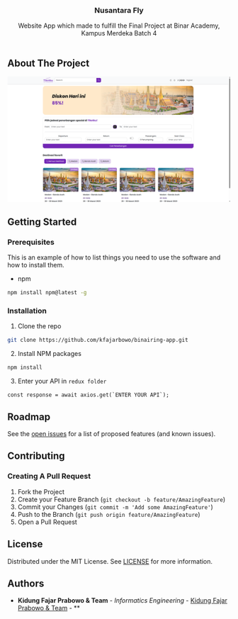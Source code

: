 <br/>
<p align="center">
  <h3 align="center">Nusantara Fly</h3>

  <p align="center">
    Website App which made to fulfill the Final Project at Binar Academy, Kampus Merdeka Batch 4
    <br/>
    <br/>
  </p>
</p>



## About The Project

![Screen Shot](src/assets/fp-binar.png)


## Getting Started


### Prerequisites

This is an example of how to list things you need to use the software and how to install them.

* npm

```sh
npm install npm@latest -g
```

### Installation


1. Clone the repo

```sh
git clone https://github.com/kfajarbowo/binairing-app.git
```

2. Install NPM packages

```sh
npm install
```

3. Enter your API in `redux folder`

```JS
const response = await axios.get(`ENTER YOUR API`);
```

## Roadmap

See the [open issues](https://github.com/ShaanCoding/ReadME-Generator/issues) for a list of proposed features (and known issues).

## Contributing



### Creating A Pull Request

1. Fork the Project
2. Create your Feature Branch (`git checkout -b feature/AmazingFeature`)
3. Commit your Changes (`git commit -m 'Add some AmazingFeature'`)
4. Push to the Branch (`git push origin feature/AmazingFeature`)
5. Open a Pull Request

## License

Distributed under the MIT License. See [LICENSE](https://github.com/ShaanCoding/ReadME-Generator/blob/main/LICENSE.md) for more information.

## Authors

* **Kidung Fajar Prabowo & Team** - *Informatics Engineering* - [Kidung Fajar Prabowo & Team](https://github.com/kfajarbowo) - **
